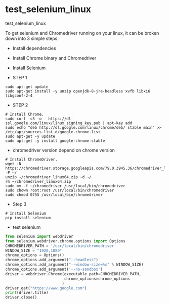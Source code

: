 # test_selenium_linux
test_selenium_linux

To get selenium and Chromedriver running on your linux, it can be broken down into 3 simple steps:
+ Install dependencies
+ Install Chrome binary and Chromedriver
+ Install Selenium

+ STEP 1
```
sudo apt-get update
sudo apt-get install -y unzip openjdk-8-jre-headless xvfb libxi6 libgconf-2-4
```

+ STEP 2
```
# Install Chrome.
sudo curl -sS -o - https://dl-ssl.google.com/linux/linux_signing_key.pub | apt-key add
sudo echo "deb http://dl.google.com/linux/chrome/deb/ stable main" >> /etc/apt/sources.list.d/google-chrome.list
sudo apt-get -y update
sudo apt-get -y install google-chrome-stable
```

+ chromedriver version depend on chrome version
```
# Install ChromeDriver.
wget -N https://chromedriver.storage.googleapis.com/79.0.3945.36/chromedriver_linux64.zip -P ~/
unzip ~/chromedriver_linux64.zip -d ~/
rm ~/chromedriver_linux64.zip
sudo mv -f ~/chromedriver /usr/local/bin/chromedriver
sudo chown root:root /usr/local/bin/chromedriver
sudo chmod 0755 /usr/local/bin/chromedriver
```

+ Step 3
```
# Install Selenium
pip install selenium
```

+ test selenium
```python
from selenium import webdriver
from selenium.webdriver.chrome.options import Options
CHROMEDRIVER_PATH = '/usr/local/bin/chromedriver'
WINDOW_SIZE = "1920,1080"
chrome_options = Options()
chrome_options.add_argument("--headless")
chrome_options.add_argument("--window-size=%s" % WINDOW_SIZE)
chrome_options.add_argument('--no-sandbox')
driver = webdriver.Chrome(executable_path=CHROMEDRIVER_PATH,
                          chrome_options=chrome_options
                         )
driver.get("https://www.google.com")
print(driver.title)
driver.close()
```
